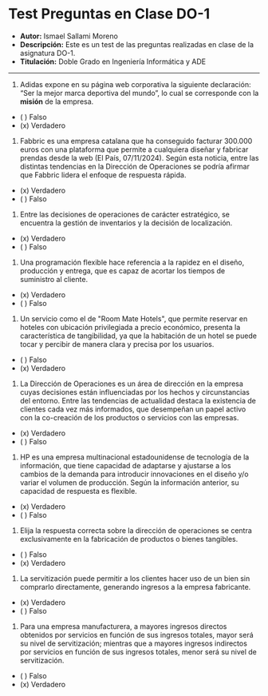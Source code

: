 # Test Preguntas en Clase DO-1

* **Autor:** Ismael Sallami Moreno
* **Descripción:** Este es un test de las preguntas realizadas en clase de la asignatura DO-1.
* **Titulación:** Doble Grado en Ingeniería Informática y ADE

---

1. Adidas expone en su página web corporativa la siguiente declaración: “Ser la mejor marca deportiva del mundo”, lo cual se corresponde con la **misión** de la empresa.
- ( ) Falso
- (x) Verdadero

1. Fabbric es una empresa catalana que ha conseguido facturar 300.000 euros con una plataforma que permite a cualquiera diseñar y fabricar prendas desde la web (El País, 07/11/2024). Según esta noticia, entre las distintas tendencias en la Dirección de Operaciones se podría afirmar que Fabbric lidera el enfoque de respuesta rápida.
- (x) Verdadero
- ( ) Falso

1. Entre las decisiones de operaciones de carácter estratégico, se encuentra la gestión de inventarios y la decisión de localización.
- (x) Verdadero
- ( ) Falso

1. Una programación flexible hace referencia a la rapidez en el diseño, producción y entrega, que es capaz de acortar los tiempos de suministro al cliente.
- (x) Verdadero
- ( ) Falso

1. Un servicio como el de "Room Mate Hotels", que permite reservar en hoteles con ubicación privilegiada a precio económico, presenta la característica de tangibilidad, ya que la habitación de un hotel se puede tocar y percibir de manera clara y precisa por los usuarios.
- ( ) Falso
- (x) Verdadero

1. La Dirección de Operaciones es un área de dirección en la empresa cuyas decisiones están influenciadas por los hechos y circunstancias del entorno. Entre las tendencias de actualidad destaca la existencia de clientes cada vez más informados, que desempeñan un papel activo con la co-creación de los productos o servicios con las empresas.
- (x) Verdadero
- ( ) Falso

1. HP es una empresa multinacional estadounidense de tecnología de la información, que tiene capacidad de adaptarse y ajustarse a los cambios de la demanda para introducir innovaciones en el diseño y/o variar el volumen de producción. Según la información anterior, su capacidad de respuesta es flexible.
- (x) Verdadero
- ( ) Falso

1. Elija la respuesta correcta sobre la dirección de operaciones se centra exclusivamente en la fabricación de productos o bienes tangibles.
- ( ) Falso
- (x) Verdadero

1. La servitización puede permitir a los clientes hacer uso de un bien sin comprarlo directamente, generando ingresos a la empresa fabricante.
- (x) Verdadero
- ( ) Falso

1.  Para una empresa manufacturera, a mayores ingresos directos obtenidos por servicios en función de sus ingresos totales, mayor será su nivel de servitización; mientras que a mayores ingresos indirectos por servicios en función de sus ingresos totales, menor será su nivel de servitización.
- ( ) Falso
- (x) Verdadero
